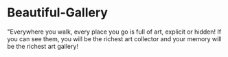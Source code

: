 # Beautiful-Gallery
"Everywhere you walk, every place you go is full of art, explicit or hidden! If you can see them, you will be the richest art collector and your memory will be the richest art gallery!
